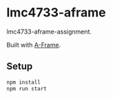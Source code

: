 # lmc4733-aframe

lmc4733-aframe-assignment.

Built with [A-Frame](https://aframe.io).

## Setup

```sh
npm install
npm run start
```

